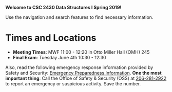 **Welcome to CSC 2430 Data Structures I Spring 2019!**

Use the navigation and search features to find necessary information.

# Times and Locations
* **Meeting Times**: MWF 11:00 - 12:20 in Otto Miller Hall (OMH) 245
* **Final Exam**: Tuesday June 4th 10:30 - 12:30

Also, read the following emergency response information provided by Safety and Security: [Emergency Preparedness Information](http://spu.edu/acad/school-of-business-and-economics/documents/Syllabus_Addendum_on_Emergency_Information.pdf). **One the most important thing**: Call the Office of Safety & Security (OSS) at [206-281-2922](tel:206-281-2922) to report an emergency or suspicious activity. Save the number.